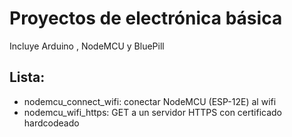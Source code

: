# Proyectos de electrónica básica
Incluye Arduino , NodeMCU y BluePill


## Lista:
- nodemcu_connect_wifi: conectar NodeMCU (ESP-12E) al wifi
- nodemcu_wifi_https: GET a un servidor HTTPS con certificado hardcodeado